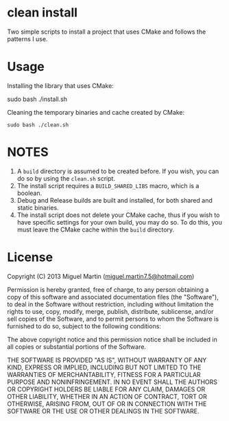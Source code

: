 # clean install

Two simple scripts to install a project that uses CMake and follows the patterns I use.

# Usage

Installing the library that uses CMake:

   sudo bash ./install.sh

Cleaning the temporary binaries and cache created by CMake:

    sudo bash ./clean.sh

# NOTES

1. A `build` directory is assumed to be created before. If you wish, you can do so by using the `clean.sh` script.
2. The install script requires a `BUILD_SHARED_LIBS` macro, which is a boolean. 
3. Debug and Release builds are built and installed, for both shared and static binaries.
4. The install script does not delete your CMake cache, thus if you wish to have specific settings for your own build, you may do so. To do this, you must leave the CMake cache within the `build` directory. 

# License

Copyright (C) 2013 Miguel Martin (miguel.martin7.5@hotmail.com)

Permission is hereby granted, free of charge, to any person obtaining a copy
of this software and associated documentation files (the "Software"), to deal
in the Software without restriction, including without limitation the rights
to use, copy, modify, merge, publish, distribute, sublicense, and/or sell
copies of the Software, and to permit persons to whom the Software is
furnished to do so, subject to the following conditions:

The above copyright notice and this permission notice shall be included in
all copies or substantial portions of the Software.

THE SOFTWARE IS PROVIDED "AS IS", WITHOUT WARRANTY OF ANY KIND, EXPRESS OR
IMPLIED, INCLUDING BUT NOT LIMITED TO THE WARRANTIES OF MERCHANTABILITY,
FITNESS FOR A PARTICULAR PURPOSE AND NONINFRINGEMENT. IN NO EVENT SHALL THE
AUTHORS OR COPYRIGHT HOLDERS BE LIABLE FOR ANY CLAIM, DAMAGES OR OTHER
LIABILITY, WHETHER IN AN ACTION OF CONTRACT, TORT OR OTHERWISE, ARISING FROM,
OUT OF OR IN CONNECTION WITH THE SOFTWARE OR THE USE OR OTHER DEALINGS IN
THE SOFTWARE.
